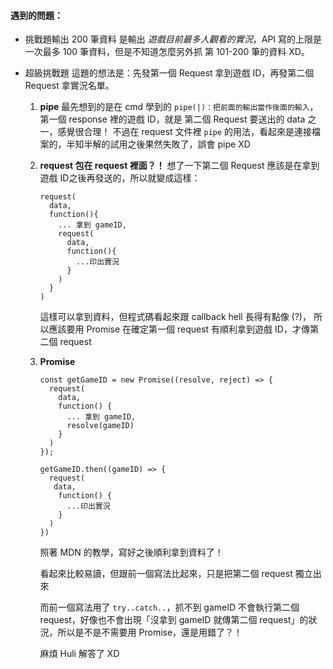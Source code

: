 #### 遇到的問題：

- 挑戰題輸出 200 筆資料
  是輸出 *遊戲目前最多人觀看的實況*，API 寫的上限是一次最多 100 筆資料，但是不知道怎麼另外抓 第 101-200 筆的資料 XD。

- 超級挑戰題
  這題的想法是：先發第一個 Request 拿到遊戲 ID，再發第二個 Request 拿實況名單。

  1. **pipe**
     最先想到的是在 cmd 學到的 `pipe(|)：把前面的輸出當作後面的輸入`，第一個 response 裡的遊戲 ID，就是 第二個 Request 要送出的 data 之一，感覺很合理！
     不過在 request 文件裡 `pipe` 的用法，看起來是連接檔案的，半知半解的試用之後果然失敗了，誤會 pipe XD

  2. **request 包在 request 裡面？！**
     想了一下第二個 Request 應該是在拿到遊戲 ID之後再發送的，所以就變成這樣：
     ```
     request(
       data, 
       function(){
         ... 拿到 gameID,
         request(
           data,
           function(){ 
             ...印出實況
           }
         )
       }
     )
     ```
     這樣可以拿到資料，但程式碼看起來跟 callback hell 長得有點像 (?)，
     所以應該要用 Promise 在確定第一個 request 有順利拿到遊戲 ID，才傳第二個 request

  3. **Promise**
     ```
     const getGameID = new Promise((resolve, reject) => {
       request(
         data, 
         function() {
           ... 拿到 gameID,
           resolve(gameID)
         }
       )
     });

     getGameID.then((gameID) => {
       request(
       	data, 
         function() {
           ...印出實況
         }
       )
     })
     ```
     照著 MDN 的教學，寫好之後順利拿到資料了！
     
     看起來比較易讀，但跟前一個寫法比起來，只是把第二個 request 獨立出來
     
     而前一個寫法用了 `try..catch..`，抓不到 gameID 不會執行第二個 request，好像也不會出現「沒拿到 gameID 就傳第二個 request」的狀況，所以是不是不需要用 Promise，還是用錯了？！
     
     麻煩 Huli 解答了 XD